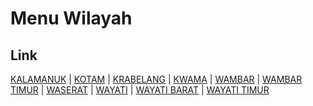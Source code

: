 # Menu Wilayah

## Link

[KALAMANUK](https://github.com/gigit-pemilu/pemilu-2024-92-papua-barat/tree/main/pilpres/hitung-suara/sub/92-papua-barat/sub/03-fak-fak/sub/12-fakfak-timur-tengah/sub/2005-kalamanuk)
 | 
[KOTAM](https://github.com/gigit-pemilu/pemilu-2024-92-papua-barat/tree/main/pilpres/hitung-suara/sub/92-papua-barat/sub/03-fak-fak/sub/12-fakfak-timur-tengah/sub/2003-kotam)
 | 
[KRABELANG](https://github.com/gigit-pemilu/pemilu-2024-92-papua-barat/tree/main/pilpres/hitung-suara/sub/92-papua-barat/sub/03-fak-fak/sub/12-fakfak-timur-tengah/sub/2009-krabelang)
 | 
[KWAMA](https://github.com/gigit-pemilu/pemilu-2024-92-papua-barat/tree/main/pilpres/hitung-suara/sub/92-papua-barat/sub/03-fak-fak/sub/12-fakfak-timur-tengah/sub/2004-kwama)
 | 
[WAMBAR](https://github.com/gigit-pemilu/pemilu-2024-92-papua-barat/tree/main/pilpres/hitung-suara/sub/92-papua-barat/sub/03-fak-fak/sub/12-fakfak-timur-tengah/sub/2002-wambar)
 | 
[WAMBAR TIMUR](https://github.com/gigit-pemilu/pemilu-2024-92-papua-barat/tree/main/pilpres/hitung-suara/sub/92-papua-barat/sub/03-fak-fak/sub/12-fakfak-timur-tengah/sub/2010-wambar-timur)
 | 
[WASERAT](https://github.com/gigit-pemilu/pemilu-2024-92-papua-barat/tree/main/pilpres/hitung-suara/sub/92-papua-barat/sub/03-fak-fak/sub/12-fakfak-timur-tengah/sub/2001-waserat)
 | 
[WAYATI](https://github.com/gigit-pemilu/pemilu-2024-92-papua-barat/tree/main/pilpres/hitung-suara/sub/92-papua-barat/sub/03-fak-fak/sub/12-fakfak-timur-tengah/sub/2007-wayati)
 | 
[WAYATI BARAT](https://github.com/gigit-pemilu/pemilu-2024-92-papua-barat/tree/main/pilpres/hitung-suara/sub/92-papua-barat/sub/03-fak-fak/sub/12-fakfak-timur-tengah/sub/2008-wayati-barat)
 | 
[WAYATI TIMUR](https://github.com/gigit-pemilu/pemilu-2024-92-papua-barat/tree/main/pilpres/hitung-suara/sub/92-papua-barat/sub/03-fak-fak/sub/12-fakfak-timur-tengah/sub/2006-wayati-timur)

